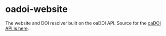 # oadoi-website
The website and DOI resolver built on the oaDOI API. Source for the [oaDOI API is here](https://github.com/Impactstory/oadoi).

